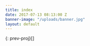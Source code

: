 ```yaml
---
title: index
date: 2017-07-13 08:13:00 Z
banner-image: "/uploads/banner.jpg"
layout: default
---
```


{: prev-proj}[]



               

